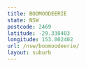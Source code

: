 ```yaml
---
title: BOOMOODEERIE
state: NSW
postcode: 2469
latitude: -29.338403
longitude: 153.002402
url: /nsw/boomoodeerie/
layout: suburb
---
```

